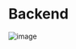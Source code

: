 # Backend

![image](https://github.com/TatanParker/ai_english_teacher/assets/58026317/85a07ed3-3eb3-45a8-985f-6c8428ee8324)
